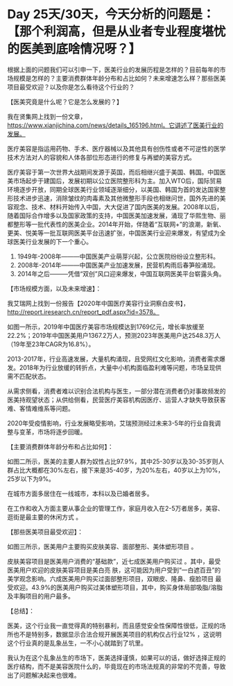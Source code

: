 # Day 25天/30天，今天分析的问题是：【那个利润高，但是从业者专业程度堪忧的医美到底啥情况呀？】



根据上面的问题我们可以引申一下，医美行业的发展历程是怎样的？目前每年的市场规模是怎样的？主要消费群体年龄分布和占比如何？未来增速怎么样？那些医美项目最受欢迎？以及你是怎么看待这个行业的？



【医美究竟是什么呢？它是怎么发展的？】

我在贤集网上找到一份文章，https://www.xianjichina.com/news/details_165196.html。它讲述了医美行业的发展。

医疗美容是指运用药物、手术、医疗器械以及其他具有创伤性或者不可逆性的医学技术方法对人的容貌和人体各部位形态进行的修复与再塑的美容方式。

医疗美容于第一次世界大战期间发源于英国，而后相继兴盛于美国、韩国。中国医美市场起步于建国后，发展初期以公立医院整形科为主。加入WTO后，国际贸易环境逐步开放，同期全球医美行业领域逐渐细分，以美国、韩国为首的发达国家整形技术进步迅速，消除皱纹的肉毒素及其他微整形手段也相继问世，国外先进的美容观念、技术、材料开始传入中国，大大促进了国内医美的发展。2008年以后，随着国际合作增多以及国家政策的支持，中国医美加速发展，涌现了华熙生物、丽都整形等一批代表性的医美企业。2014年开始，伴随着“互联网+”的浪潮，新氧、更美、悦美等一批互联网医美平台迅速扩张，中国医美行业迎来爆发，有望成为全球医美行业发展的下一个重心。

1. 1949年-2008年———中国医美产业萌芽兴起，公立医院纷纷设立整形科。
2. 2008年-2014年———中国医美产业加速发展，民营机构雨后春笋般涌现。
3. 2014年之后———凭借“双创”风口迎来爆发，中国互联网医美平台崭露头角。



【市场规模方面，以及未来增速】：

我艾瑞网上找到一份报告【2020年中国医疗美容行业洞察白皮书】，http://report.iresearch.cn/report_pdf.aspx?id=3578。

如图一所示，2019年中国医疗美容市场规模达到1769亿元，增长率放缓至 22.2%；2019年中国医美用户1367.2万人，预测2023年医美用户达2548.3万人（19年至23年CAGR为16.8%）。

2013-2017年，行业高速发展，大量机构涌现，且受网红文化影响，消费者需求爆发。2018年为行业放缓的转折点，大量中小机构面临盈利难等问题，市场呈现供需不匹配状态。

从需求侧看，消费者难以识别合法机构与医生，一部分潜在消费者仍对事故频发的医美持观望状态；从供给侧看，民营医疗美容机构因医疗、运营人才缺失导致获客难、客情难维系等问题。

2020年受疫情影响，行业发展略受影响，艾瑞预测经过未来3-5年的行业自我调整与变革，市场将逐步回暖。 

【主要消费群体年龄分布和占比如何】：

如图二所示，医美的主要人群为奴性占比97.9%，其中25-30岁以及30-35岁则人群占比大概都在30%左右，接下来是35-40岁，为20%左右，40岁以上为10%，25岁以下为9%。

在城市方面多居住在一线城市，本科以及已婚者居多。

在工作和收入方面主要从事企业的管理工作，家庭月收入在2-5万者居多，美容、逛街是最主要的休闲方式 。

【那些医美项目最受欢迎】：

如图三所示，医美用户主要购买皮肤美容、面部整形、美体塑形项目 。

皮肤美容项目是医美用户消费的“基础款”，近七成医美用户购买过 。其中，最受医美用户欢迎的皮肤美容项目是美白亮
肤，这可能因为用户受到“一白遮百丑”的美学观念影响。六成医美用户购买过面部整形项目，双眼皮、隆鼻、瘦脸项目
最受欢迎。43.9%的医美用户购买过美体塑形项目，其中，购买身体局部吸脂/溶脂及丰胸项目的用户最多。  



【总结】：

医美，这个行业我一直觉得真的特别暴利，而且感觉安全性保障性很低，正规的场所也不是特别多，数据显示合法合规开展医美项目的机构仅占行业12% ，这说明这个行业真的是乱象丛生，一不小心就踏到了坑里。

我认为在这个乱象丛生的市场下，医美选择谨慎，如果可以的话，做好选择正规的医疗结构，而不是美容医院什么的，毕竟现在的市场法规真的非常的不完善，导致出了问题解决起来也很难。